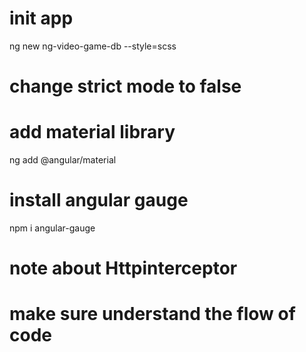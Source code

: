 # init app
ng new ng-video-game-db --style=scss

# change strict mode to false

# add material library
ng add @angular/material

# install angular gauge
npm i angular-gauge

# note about Httpinterceptor

# make sure understand the flow of code
